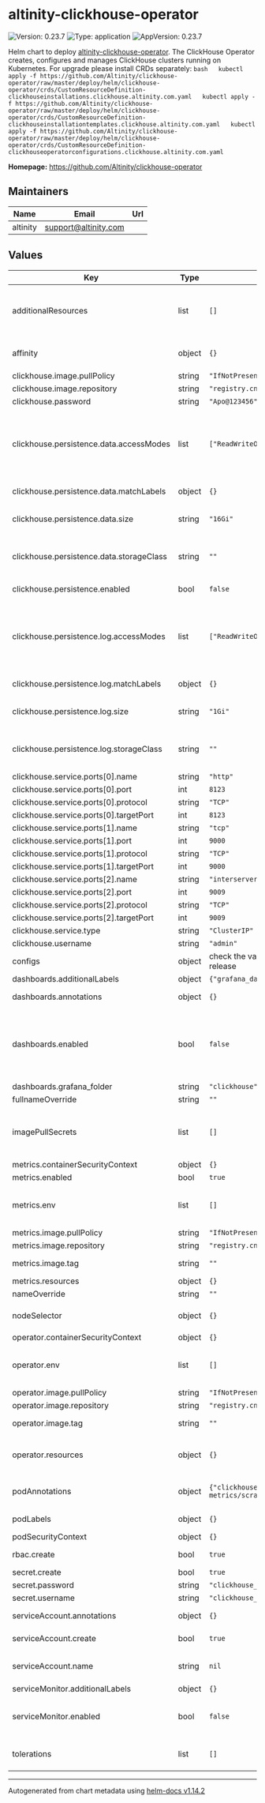# altinity-clickhouse-operator

![Version: 0.23.7](https://img.shields.io/badge/Version-0.23.7-informational?style=flat-square) ![Type: application](https://img.shields.io/badge/Type-application-informational?style=flat-square) ![AppVersion: 0.23.7](https://img.shields.io/badge/AppVersion-0.23.7-informational?style=flat-square)

Helm chart to deploy [altinity-clickhouse-operator](https://github.com/Altinity/clickhouse-operator).  The ClickHouse Operator creates, configures and manages ClickHouse clusters running on Kubernetes.  For upgrade please install CRDs separately: ```bash   kubectl apply -f https://github.com/Altinity/clickhouse-operator/raw/master/deploy/helm/clickhouse-operator/crds/CustomResourceDefinition-clickhouseinstallations.clickhouse.altinity.com.yaml   kubectl apply -f https://github.com/Altinity/clickhouse-operator/raw/master/deploy/helm/clickhouse-operator/crds/CustomResourceDefinition-clickhouseinstallationtemplates.clickhouse.altinity.com.yaml   kubectl apply -f https://github.com/Altinity/clickhouse-operator/raw/master/deploy/helm/clickhouse-operator/crds/CustomResourceDefinition-clickhouseoperatorconfigurations.clickhouse.altinity.com.yaml ```

**Homepage:** <https://github.com/Altinity/clickhouse-operator>

## Maintainers

| Name | Email | Url |
| ---- | ------ | --- |
| altinity | <support@altinity.com> |  |

## Values

| Key | Type | Default | Description |
|-----|------|---------|-------------|
| additionalResources | list | `[]` | list of additional resources to create (are processed via `tpl` function), useful for create ClickHouse clusters together with clickhouse-operator, look `kubectl explain chi` for details |
| affinity | object | `{}` | affinity for scheduler pod assignment, look `kubectl explain pod.spec.affinity` for details |
| clickhouse.image.pullPolicy | string | `"IfNotPresent"` |  |
| clickhouse.image.repository | string | `"registry.cn-hangzhou.aliyuncs.com/originx/clickhouse-server"` |  |
| clickhouse.password | string | `"Apo@123456"` |  |
| clickhouse.persistence.data.accessModes | list | `["ReadWriteOnce"]` | Array of access modes. Must match those of existing PV or dynamic provisioner. Ref: [http://kubernetes.io/docs/user-guide/persistent-volumes/](http://kubernetes.io/docs/user-guide/persistent-volumes/) |
| clickhouse.persistence.data.matchLabels | object | `{}` | Bind Persistent Volume by labels. Must match all labels of targeted PV. |
| clickhouse.persistence.data.size | string | `"16Gi"` | Size of the volume. Should be calculated based on the metrics you send and retention policy you set. |
| clickhouse.persistence.data.storageClass | string | `""` | StorageClass to use for persistent volume. Requires clickhouse.persistence.enabled: true. If defined, PVC created automatically |
| clickhouse.persistence.enabled | bool | `false` | Create/use Persistent Volume Claim for server component. Empty dir if false |
| clickhouse.persistence.log.accessModes | list | `["ReadWriteOnce"]` | Array of access modes. Must match those of existing PV or dynamic provisioner. Ref: [http://kubernetes.io/docs/user-guide/persistent-volumes/](http://kubernetes.io/docs/user-guide/persistent-volumes/) |
| clickhouse.persistence.log.matchLabels | object | `{}` | Bind Persistent Volume by labels. Must match all labels of targeted PV. |
| clickhouse.persistence.log.size | string | `"1Gi"` | Size of the volume. Should be calculated based on the metrics you send and retention policy you set. |
| clickhouse.persistence.log.storageClass | string | `""` | StorageClass to use for persistent volume. Requires clickhouse.persistence.enabled: true. If defined, PVC created automatically |
| clickhouse.service.ports[0].name | string | `"http"` |  |
| clickhouse.service.ports[0].port | int | `8123` |  |
| clickhouse.service.ports[0].protocol | string | `"TCP"` |  |
| clickhouse.service.ports[0].targetPort | int | `8123` |  |
| clickhouse.service.ports[1].name | string | `"tcp"` |  |
| clickhouse.service.ports[1].port | int | `9000` |  |
| clickhouse.service.ports[1].protocol | string | `"TCP"` |  |
| clickhouse.service.ports[1].targetPort | int | `9000` |  |
| clickhouse.service.ports[2].name | string | `"interserver"` |  |
| clickhouse.service.ports[2].port | int | `9009` |  |
| clickhouse.service.ports[2].protocol | string | `"TCP"` |  |
| clickhouse.service.ports[2].targetPort | int | `9009` |  |
| clickhouse.service.type | string | `"ClusterIP"` |  |
| clickhouse.username | string | `"admin"` |  |
| configs | object | check the values.yaml file for the config content, auto-generated from latest operator release | clickhouse-operator configs |
| dashboards.additionalLabels | object | `{"grafana_dashboard":""}` | labels to add to a secret with dashboards |
| dashboards.annotations | object | `{}` | annotations to add to a secret with dashboards |
| dashboards.enabled | bool | `false` | provision grafana dashboards as secrets (can be synced by grafana dashboards sidecar https://github.com/grafana/helm-charts/blob/grafana-6.33.1/charts/grafana/values.yaml#L679 ) |
| dashboards.grafana_folder | string | `"clickhouse"` |  |
| fullnameOverride | string | `""` | full name of the chart. |
| imagePullSecrets | list | `[]` | image pull secret for private images in clickhouse-operator pod  possible value format [{"name":"your-secret-name"}]  look `kubectl explain pod.spec.imagePullSecrets` for details |
| metrics.containerSecurityContext | object | `{}` |  |
| metrics.enabled | bool | `true` |  |
| metrics.env | list | `[]` | additional environment variables for the deployment of metrics-exporter containers possible format value [{"name": "SAMPLE", "value": "text"}] |
| metrics.image.pullPolicy | string | `"IfNotPresent"` | image pull policy |
| metrics.image.repository | string | `"registry.cn-hangzhou.aliyuncs.com/originx/metrics-exporter"` | image repository |
| metrics.image.tag | string | `""` | image tag (chart's appVersion value will be used if not set) |
| metrics.resources | object | `{}` | custom resource configuration |
| nameOverride | string | `""` | override name of the chart |
| nodeSelector | object | `{}` | node for scheduler pod assignment, look `kubectl explain pod.spec.nodeSelector` for details |
| operator.containerSecurityContext | object | `{}` |  |
| operator.env | list | `[]` | additional environment variables for the clickhouse-operator container in deployment possible format value [{"name": "SAMPLE", "value": "text"}] |
| operator.image.pullPolicy | string | `"IfNotPresent"` | image pull policy |
| operator.image.repository | string | `"registry.cn-hangzhou.aliyuncs.com/originx/clickhouse-operator"` | image repository |
| operator.image.tag | string | `""` | image tag (chart's appVersion value will be used if not set) |
| operator.resources | object | `{}` | custom resource configuration, look `kubectl explain pod.spec.containers.resources` for details |
| podAnnotations | object | `{"clickhouse-operator-metrics/port":"9999","clickhouse-operator-metrics/scrape":"true","prometheus.io/port":"8888","prometheus.io/scrape":"true"}` | annotations to add to the clickhouse-operator pod, look `kubectl explain pod.spec.annotations` for details |
| podLabels | object | `{}` | labels to add to the clickhouse-operator pod |
| podSecurityContext | object | `{}` |  |
| rbac.create | bool | `true` | specifies whether cluster roles and cluster role bindings should be created |
| secret.create | bool | `true` | create a secret with operator credentials |
| secret.password | string | `"clickhouse_operator_password"` | operator credentials password |
| secret.username | string | `"clickhouse_operator"` | operator credentials username |
| serviceAccount.annotations | object | `{}` | annotations to add to the service account |
| serviceAccount.create | bool | `true` | specifies whether a service account should be created |
| serviceAccount.name | string | `nil` | the name of the service account to use; if not set and create is true, a name is generated using the fullname template |
| serviceMonitor.additionalLabels | object | `{}` | additional labels for service monitor |
| serviceMonitor.enabled | bool | `false` | ServiceMonitor Custom resource is created for a (prometheus-operator)[https://github.com/prometheus-operator/prometheus-operator] |
| tolerations | list | `[]` | tolerations for scheduler pod assignment, look `kubectl explain pod.spec.tolerations` for details |

----------------------------------------------
Autogenerated from chart metadata using [helm-docs v1.14.2](https://github.com/norwoodj/helm-docs/releases/v1.14.2)
